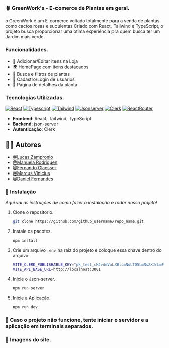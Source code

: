 ### 🪴 GreenWork's - E-comerce de Plantas em geral.

o GreenWork é um E-comerce voltado totalmente para a venda de plantas como cactos rosas e suculentas
Criado com React, Tailwind e TypeScript, o projeto busca proporcionar uma ótima experiência pra quem busca ter um Jardim mais verde.

### Funcionalidades.

- 🛒 Adicionar/Editar itens na Loja  
- 🌍 HomePage com itens destacados
- 🔎 Busca e filtros de plantas  
- 📝 Cadastro/Login de usuários  
- 🌱 Página de detalhes da planta  

### Tecnologias Utilizadas.

[![React][React.com]][React-url]
[![Typescript][Typescript.com]][Typescript-url]
[![Tailwind][TailwindCSS]][Tailwind-url]
[![Jsonserver][Jsonserver.com]][Jsonserver-url]
[![Clerk][Clerk.com]][Clerk-url]
[![ReactRouter][Reactrouter.com]][Reactrouter-url]


- **Frontend**: React, Tailwind, TypeScript  
- **Backend**: json-server
- **Autenticação**: Clerk
  
## 🧑‍💻 Autores 

- [@Lucas Zampronio](https://github.com/LucasZampronio)
- [@Manuela Rodrigues](https://github.com/manuzokas)
- [@Fernando Glaesser](https://github.com/FeGlaeser)
- [@Marcus Vinicius](https://github.com/marcuspradoep)
- [@Daniel Fernandes](https://github.com/daniscotti)

### 🔧 Instalação

_Aqui vai as instruções de como fazer a instalação e rodar nosso projeto!_

1. Clone o repositorio.
   ```sh
   git clone https://github.com/github_username/repo_name.git
   ```
2. Instale os pacotes.
   ```sh
   npm install
   ```
4. Crie um arquivo `.env` na raiz do projeto e coloque essa chave dentro do arquivo.
   ```sh
   VITE_CLERK_PUBLISHABLE_KEY="pk_test_cHJvdmVuLXBlcmNoLTQ5LmNsZXJrLmFjY291bnRzLmRldiQ"
   VITE_API_BASE_URL=http://localhost:3001
   ```
5. Inicie o Json-server.
   ```sh
   npm run server
   ```
6. Inicie a Aplicação.
   ```sh
   npm run dev
   ```
### 🚨 Caso o projeto não funcione, tente iniciar o servidor e a aplicação em terminais separados.

### 🌿 Imagens do site.



[Typescript.com]:https://img.shields.io/badge/TypeScript-3178C6?style=flat&logo=typescript&logoColor=white
[Typescript-url]:https://www.typescriptlang.org
[React.com]:https://img.shields.io/badge/React-61DAFB?style=flat&logo=react&logoColor=black
[React-url]:https://react.dev
[TailwindCSS]:https://img.shields.io/badge/Tailwind_CSS-06B6D4?style=flat&logo=tailwind-css&logoColor=white
[Tailwind-url]:https://tailwindcss.com
[Clerk.com]:https://img.shields.io/badge/Clerk-Clerk?logo=clerk&logoColor=white&labelColor=black&color=black
[Clerk-url]:https://clerk.com
[Jsonserver.com]:https://img.shields.io/badge/Json--Server-json?logo=json&logoColor=black&labelColor=white&color=white
[Jsonserver-url]:https://www.npmjs.com/package/json-servere
[Reactrouter.com]:https://img.shields.io/badge/React--Router-red?logo=react%20router&logoColor=red&labelColor=white&color=white
[Reactrouter-url]:https://reactrouter.com

